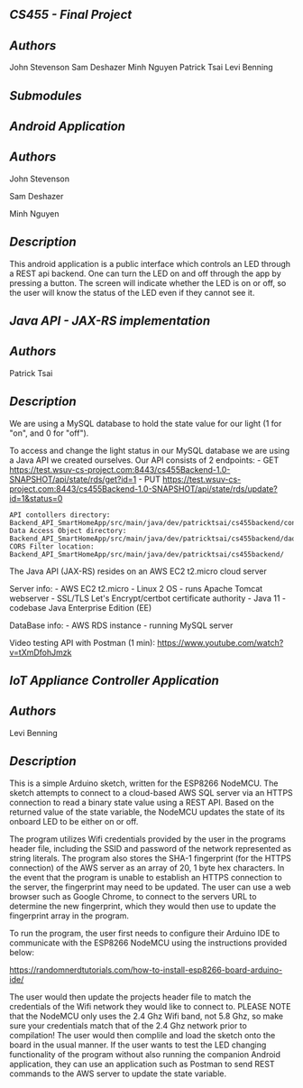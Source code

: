 *CS455 - Final Project*
---

*Authors*
---
John Stevenson
Sam Deshazer
Minh Nguyen
Patrick Tsai
Levi Benning


*Submodules*
---


*Android Application*
---

*Authors*
---
John Stevenson

Sam Deshazer

Minh Nguyen

*Description*
---
This android application is a public interface which controls 
an LED through a REST api backend. One can turn the LED on and 
off through the app by pressing a button. The screen will 
indicate whether the LED is on or off, so the user will know the 
status of the LED even if they cannot see it.


*Java API - JAX-RS implementation*
----------------------------------

*Authors*
---------
Patrick Tsai

*Description*
---
We are using a MySQL database to hold the state value for our light (1 for "on", and 0 for "off").

To access and change the light status in our MySQL database we are using a Java API we created ourselves.
Our API consists of 2 endpoints:
    - GET https://test.wsuv-cs-project.com:8443/cs455Backend-1.0-SNAPSHOT/api/state/rds/get?id=1
    - PUT https://test.wsuv-cs-project.com:8443/cs455Backend-1.0-SNAPSHOT/api/state/rds/update?id=1&status=0
    
    API contollers directory: Backend_API_SmartHomeApp/src/main/java/dev/patricktsai/cs455backend/controller/
    Data Access Object directory: Backend_API_SmartHomeApp/src/main/java/dev/patricktsai/cs455backend/dao/
    CORS Filter location: Backend_API_SmartHomeApp/src/main/java/dev/patricktsai/cs455backend/

The Java API (JAX-RS) resides on an AWS EC2 t2.micro cloud server

Server info:
    - AWS EC2 t2.micro
    - Linux 2 OS
    - runs Apache Tomcat webserver
    - SSL/TLS Let's Encrypt/certbot certificate authority
    - Java 11
    - codebase Java Enterprise Edition (EE)

DataBase info:
    - AWS RDS instance
    - running MySQL server

Video testing API with Postman (1 min): https://www.youtube.com/watch?v=tXmDfohJmzk


*IoT Appliance Controller Application*
---

*Authors*
---
Levi Benning

*Description*
---
This is a simple Arduino sketch, written for the ESP8266 NodeMCU. The sketch 
attempts to connect to a cloud-based AWS SQL server via an HTTPS connection 
to read a binary state value using a REST API. Based on the 
returned value of the state variable, the NodeMCU updates the state of its
onboard LED to be either on or off.

The program utilizes Wifi credentials provided by the user in the programs header 
file, including the SSID and password of the network represented as string literals. 
The program also stores the SHA-1 fingerprint (for the HTTPS connection) of the 
AWS server as an array of 20, 1 byte hex characters. In the event that the program is 
unable to establish an HTTPS connection to the server, the fingerprint may need to be updated.
The user can use a web browser such as Google Chrome, to connect to the servers URL
to determine the new fingerprint, which they would then use to update the fingerprint
array in the program.

To run the program, the user first needs to configure their Arduino IDE to communicate
with the ESP8266 NodeMCU using the instructions provided below:

https://randomnerdtutorials.com/how-to-install-esp8266-board-arduino-ide/

The user would then update the projects header file to match the credentials of the
Wifi network they would like to connect to. PLEASE NOTE that the NodeMCU only
uses the 2.4 Ghz Wifi band, not 5.8 Ghz, so make sure your credentials match
that of the 2.4 Ghz network prior to compilation! The user would then complile 
and load the sketch onto the board in the usual manner. If the user wants to test 
the LED changing functionality of the program without also running the companion 
Android application, they can use an application such as Postman to send REST 
commands to the AWS server to update the state variable. 
